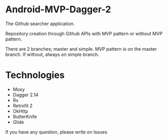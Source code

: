# Android-MVP-Dagger-2
The Github searcher application.

Repository creation through Github APIs with MVP pattern or without MVP pattern.

There are 2 branches; master and simple. MVP pattern is on the master branch. If without, always on simple branch.

# Technologies
- Moxy
- Dagger 2.14
- Rx
- Retrofit 2
- OkHttp
- ButterKnife
- Glide

If you have any question, please write on Issues
